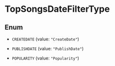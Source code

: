 

# TopSongsDateFilterType

## Enum


* `CREATEDATE` (value: `"CreateDate"`)

* `PUBLISHDATE` (value: `"PublishDate"`)

* `POPULARITY` (value: `"Popularity"`)



